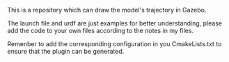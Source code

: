 This is a repository which can draw the model's trajectory in Gazebo.

The launch file and urdf are just examples for better understanding, please add the code to your own files according to the notes in my files.

Remenber to add the corresponding configuration in you CmakeLists.txt to ensure that the plugin can be generated.
